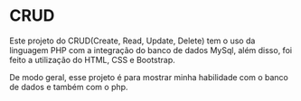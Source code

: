 # CRUD

Este projeto do CRUD(Create, Read, Update, Delete) tem o uso da linguagem PHP com a integração do banco de dados MySql, além disso, 
foi feito a utilização do HTML, CSS e Bootstrap.

De modo geral, esse projeto é para mostrar minha habilidade com o banco de dados e também com o php. 
